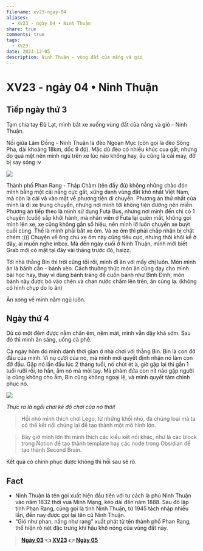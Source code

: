 ```yaml
---
filename: xv23-ngay-04
aliases:
  - XV23 - ngày 04 • Ninh Thuận
share: true
comments: true
tags:
  - XV23
date: 2023-12-05
description: Ninh Thuận - vùng đất của nắng và gió
---
```

# XV23 - ngày 04 • Ninh Thuận  
  
## Tiếp ngày thứ 3  
  
Tạm chia tay Đà Lạt, mình bắt xe xuống vùng đất của nắng và gió - Ninh Thuận.   
  
Nối giữa Lâm Đồng - Ninh Thuận là đèo Ngoạn Mục (còn gọi là đèo Sông Pha, dài khoảng 18km, dốc 9 độ). Mặc dù đèo có nhiều khúc cua gắt, nhưng do quá mệt nên mình ngủ trên xe lúc nào không hay, âu cũng là cái may, đỡ bị say sóng :v   
  
![](https://i.imgur.com/hJJudIC.jpeg)  
  
Thành phố Phan Rang - Tháp Chàm (tên đầy đủ) không những chào đón mình bằng một cái nắng cực gắt, xứng danh vùng đất khô nhất Việt Nam, mà còn là cái vả vào mặt về phương tiện di chuyển. Phương án thứ nhất của mình là đi xe trung chuyển, nhưng nơi mình tới không tiện đường nên miễn. Phương án tiếp theo là mình sử dụng Futa Bus, nhưng nơi mình đến chỉ có 1 chuyến (cuối) sắp khởi hành, mà nhân viên ở Futa lại quên mất, không gọi mình lên xe, xe cũng không gắn số hiệu, nên mình lỡ luôn chuyến xe buýt cuối cùng. Thế là mình phải bắt xe ôm. Và xe ôm thì phải chấp nhận bị chặt chém :))) Chuyện về ông chú xe ôm này cũng tiêu cực, nhưng thôi khỏi kể ở đây, ai muốn nghe inbox. Mà đến ngày cuối ở Ninh Thuận, mình mới biết Grab mới có mặt tại đây vài tháng trước đó, haizz.  
  
Tới nhà thằng Bin thì trời cũng tối rồi, mình đi ăn với mấy chị luôn. Món mình ăn là bánh căn - bánh xèo. Cách thưởng thức món ăn cũng dạy cho mình bài học hay, thay vì dùng bánh tráng để cuốn bánh như Bình Định, món bánh này được bỏ vào chén và chan nước chấm lên trên, ăn cũng lạ. (không có hình chụp do lo ăn)  
  
Ăn xong về mình nằm ngủ luôn.  
  
## Ngày thứ 4  
  
Dù có một đêm được nằm chăn êm, nệm mát, mình vẫn dậy khá sớm. Sau đó thì mình ăn sáng, uống cà phê.  
  
Cả ngày hôm đó mình dành thời gian ở nhà chơi với thằng Bin. Bin là con đỡ đầu của mình. Vì nụ cười của nó, mà mình mới quyết định nhận nó làm con đỡ đầu. Gặp nó lần đầu lúc 2 tháng tuổi, nó chút ét à, giờ gặp lại thì gần 1 tuổi rưỡi rồi, to hẳn, ẵm nó mà mỏi tay. Mà phàm đứa con nít nào gặp người lạ cũng không cho ẵm, Bin cũng không ngoại lệ, và mình quyết tâm chinh phục nó.  
  
![](https://i.imgur.com/VsoQJpq.png)  
  
*Thực ra là ngồi chơi ké đồ chơi của nó thôi!*  
  
> Hồi nhỏ mình thích chơi Lego, từ những khối nhỏ, đa chủng loại mà ta có thể kết nối chúng lại để tạo thành một mô hình lớn.    
  
> Bây giờ mình lớn thì mình thích các kiểu kết nối khác, như là các block trong Notion để tạo thành template hay các node trong Obsidian để tạo thành Second Brain.  
  
Kết quả có chinh phục được không thì hồi sau sẽ rõ.  
## Fact  
- Ninh Thuận là tên gọi xuất hiện đầu tiên với tư cách là phủ Ninh Thuận vào năm 1832 thời vua Minh Mạng, kéo dài đến năm 1888. Sau đó lập tỉnh Phan Rang, cũng gọi là tỉnh Ninh Thuận, từ 1945 tách nhập nhiều lần, đến nay được gọi lại tên cũ Ninh Thuận.  
- “Gió như phan, nắng như rang” xuất phát từ tên thành phố Phan Rang, thể hiện rõ nét đặc trưng khí hậu khô nóng của vùng đất này.  
  
  
> **[Ngày 03](./xv23-ngay-03.md) 👈 [XV23](./xuyen-viet-2023.md) 👉 [Ngày 05](./xv23-ngay-05.md)**
